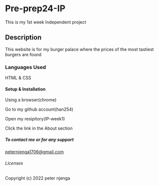 # Pre-prep24-IP
This is my 1st week Independent project

## Description
This website is for my burger palace where the prices of the most tastiest burgers are found

### Languages Used
HTML & CSS
#### Setup & Installation
Using a browser(chrome)

Go to my github account(han254)

Open my resipitory(IP-week1)

Click the link in the About section

##### To contact me or for any support
peternjenga1706@gmail.com 

###### Licenses
Copyright (c) 2022 peter njenga
